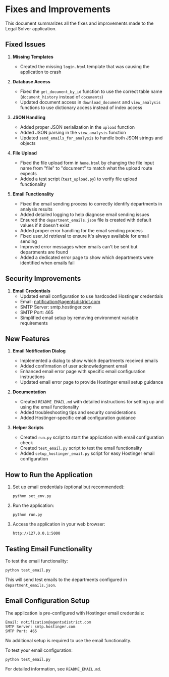 # Fixes and Improvements

This document summarizes all the fixes and improvements made to the Legal Solver application.

## Fixed Issues

1. **Missing Templates**
   - Created the missing `login.html` template that was causing the application to crash

2. **Database Access**
   - Fixed the `get_document_by_id` function to use the correct table name (`document_history` instead of `documents`)
   - Updated document access in `download_document` and `view_analysis` functions to use dictionary access instead of index access

3. **JSON Handling**
   - Added proper JSON serialization in the `upload` function
   - Added JSON parsing in the `view_analysis` function
   - Updated `send_emails_for_analysis` to handle both JSON strings and objects

4. **File Upload**
   - Fixed the file upload form in `home.html` by changing the file input name from "file" to "document" to match what the upload route expects
   - Added a test script (`test_upload.py`) to verify file upload functionality

5. **Email Functionality**
   - Fixed the email sending process to correctly identify departments in analysis results
   - Added detailed logging to help diagnose email sending issues
   - Ensured the `department_emails.json` file is created with default values if it doesn't exist
   - Added proper error handling for the email sending process
   - Fixed user_id retrieval to ensure it's always available for email sending
   - Improved error messages when emails can't be sent but departments are found
   - Added a dedicated error page to show which departments were identified when emails fail

## Security Improvements

1. **Email Credentials**
   - Updated email configuration to use hardcoded Hostinger credentials
   - Email: notification@agentsdistrict.com
   - SMTP Server: smtp.hostinger.com
   - SMTP Port: 465
   - Simplified email setup by removing environment variable requirements

## New Features

1. **Email Notification Dialog**
   - Implemented a dialog to show which departments received emails
   - Added confirmation of user acknowledgment email
   - Enhanced email error page with specific email configuration instructions
   - Updated email error page to provide Hostinger email setup guidance

2. **Documentation**
   - Created `README_EMAIL.md` with detailed instructions for setting up and using the email functionality
   - Added troubleshooting tips and security considerations
   - Added Hostinger-specific email configuration guidance

3. **Helper Scripts**
   - Created `run.py` script to start the application with email configuration check
   - Created `test_email.py` script to test the email functionality
   - Added `setup_hostinger_email.py` script for easy Hostinger email configuration

## How to Run the Application

1. Set up email credentials (optional but recommended):
   ```
   python set_env.py
   ```

2. Run the application:
   ```
   python run.py
   ```

3. Access the application in your web browser:
   ```
   http://127.0.0.1:5000
   ```

## Testing Email Functionality

To test the email functionality:
```
python test_email.py
```

This will send test emails to the departments configured in `department_emails.json`.

## Email Configuration Setup

The application is pre-configured with Hostinger email credentials:

```
Email: notification@agentsdistrict.com
SMTP Server: smtp.hostinger.com
SMTP Port: 465
```

No additional setup is required to use the email functionality.

To test your email configuration:
```
python test_email.py
```

For detailed information, see `README_EMAIL.md`. 